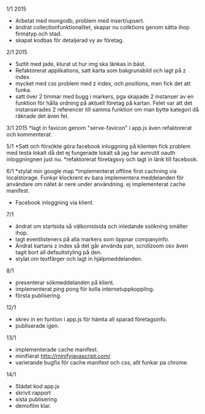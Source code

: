 1/1 2015
* Arbetat med mongodb, problem med insert/upsert.
* ändrat collectionfunktionalitet, skapar nu collktions genom sätta ihop firmatyp och stad.
* skapat kodbas för detaljerad vy av företag.

2/1 2015
* Suttit med jade, klurat ut hur img ska länkas in bäst.
* Refaktorerat applikations, satt karta som bakgrunsbild och lagt på z index.
* mycket med css problem med z index, och positions, men fick det att funka.
* satt över 2 timmar med bugg i markers, pga skapade 2 instanser av en funktion för hålla ordning
på aktuell företag på kartan. Felet var att det instanserades 2 referencer till samma funktion om man bytte kategori
då räknade det även fel.

3/1 2015
*lagt in favicon genom "serve-favicon" i app.js även refaktorerat och kommenterat.

5/1
*Satt och försökte göra facebook inloggning på klienten fick problem med testa lokalt då
det ej fungerade lokalt så jag har avnrutit oauth inloggningnen just nu.
*refaktorerat företagsvy och lagt in länk till facebook.

6/1
*stylat min google map
*implementerat offline first cachning via localstorage. Funkar klockrent ev bara implementera meddelanden
för användare om nätet är nere under användning. ej implementerat cache manifest.
* Facebook inloggning via klient.

7/1
* ändrat om startsida så välkomstsida och inledande ssökning smälter ihop.
* lagt eventlisteners på alla markers som öppnar companyinfo.
* Ändrat kartans z index så det går använda pan, scrollzoom osv även tagit bort all defaultstyling på den.
* stylat om textfärger och lagt in hjälpmeddelanden.

8/1
* presenterar sökmeddelanden på klient.
* implementerat ping pong för kolla internetuppkoppling.
* första publisering.

12/1
* skrev in en funtion i app.js för hämta all sparad företagsinfo.
* publiserade igen.

13/1
* implementerade cache manifest.
* minifierat http://minifyjavascript.com/
* varierande bugfix för cache manifest och css, allt funkar pa chrome.

14/1
* Städat kod app.js
* skrivit rapport
* sista publisering
* demofilm klar.

